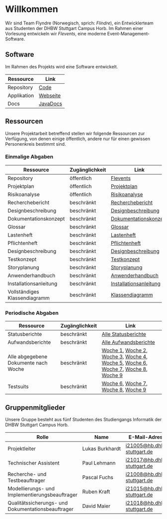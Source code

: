 # Willkommen

Wir sind Team Flyndre (Norwegisch, sprich: _Flindre_), ein Entwicklerteam aus Studenten der DHBW Stuttgart Campus Horb.
Im Rahmen einer Vorlesung entwickeln wir _Flevents_, eine moderne Event-Management-Software.

## Software

Im Rahmen des Projekts wird eine Software entwickelt.

| Ressource | Link |
| --- | --- |
| Repository | [Code](http://repo.flyndre.de) |
| Applikation | [Webseite](http://flevents.flyndre.de:8080) |
| Docs | [JavaDocs](/docs/javadoc/) |

## Ressourcen

Unsere Projektarbeit betreffend stellen wir folgende Ressourcen zur Verfügung, von denen einige öffentlich, andere nur für einen gewissen Personenkreis bestimmt sind.

### Einmalige Abgaben

| Ressource | Zugänglichkeit | Link |
| --- | --- | --- |
| Repository | öffentlich | [Flevents](https://github.com/NoName11234/Flevents) |
| Projektplan | öffentlich | [Projektplan](https://dhbwstg-my.sharepoint.com/:w:/g/personal/i21015_hb_dhbw-stuttgart_de/Efkh8CQ-eoxJvgYrt-9BnU0Bwb66dCbevpmAAzJlUaDuKg?e=12gLXE) |
| Risikoanalyse | öffentlich | [Risikoanalyse](https://dhbwstg-my.sharepoint.com/:w:/g/personal/i21015_hb_dhbw-stuttgart_de/Ef9aBNEyc5dAoYe1okeoagsBrVvVqp7tF_pYtS-z9pgfJg?e=fhzGvK) |
| Recherchebericht | beschränkt | [Recherchebericht](https://dhbwstg-my.sharepoint.com/:b:/g/personal/i21015_hb_dhbw-stuttgart_de/EYEUUlcJgxVNiUKyhelW_4AByh5hGhg0ZieAIDqmHl1CuQ?e=A0dMvG) |
| Designbeschreibung | beschränkt | [Designbeschreibung](https://dhbwstg-my.sharepoint.com/:b:/g/personal/i21015_hb_dhbw-stuttgart_de/ETlg4YDXzN5Hld8xXNiTB04B9mesMgwSUg6ltoHP0g35VA?e=hwmAcI) |
| Dokumentationskonzept | beschränkt | [Dokumentationskonzept](https://dhbwstg-my.sharepoint.com/:b:/g/personal/i21015_hb_dhbw-stuttgart_de/ERPe689Q9vZMpX39LYGajrwBxJkrO2_0JzxEuBjkVZZmAw?e=EosmTx) |
| Glossar | beschränkt | [Glossar](https://dhbwstg-my.sharepoint.com/:b:/g/personal/i21015_hb_dhbw-stuttgart_de/ESqSPK39gbJOnYuhk1qSu10BqO1s2bkGIUgJiI7BCiRfdg?e=GJ4WWcF) |
| Lastenheft | beschränkt | [Lastenheft](https://dhbwstg-my.sharepoint.com/:b:/g/personal/i21015_hb_dhbw-stuttgart_de/EWmP-hiYnNdImtKRqcJaZAkBgK6tMha4Tr4LtGXVT5nsZA?e=yYca5K) |
| Pflichtenheft | beschränkt | [Pflichtenheft](https://dhbwstg-my.sharepoint.com/:b:/g/personal/i21015_hb_dhbw-stuttgart_de/ETRd38w1BBREi0rMK3i8J5kBPuZbrdpBQpgvfedRgAn3Aw?e=lCoixr) |
| Designbeschreibung | beschränkt | [Designbeschreibung](https://dhbwstg-my.sharepoint.com/:b:/g/personal/i21015_hb_dhbw-stuttgart_de/EWEel_tiUvBKuryRleT1SWUBUmD7omDzVbp8WPVkhi8z2w?e=NJhA1P) | 
| Testkonzept | beschränkt | [Testkonzept](https://dhbwstg-my.sharepoint.com/:b:/g/personal/i21015_hb_dhbw-stuttgart_de/Eev984uXoDZBjMdiDS0-fnwB9rgkrhd-fIDPts-QEwv-yQ?e=UXV1oX) |
| Storyplanung | beschränkt | [Storyplanung](https://dhbwstg-my.sharepoint.com/:b:/g/personal/i21015_hb_dhbw-stuttgart_de/EaG_UxyN3_5Prp9ASaIOjagBlkdEPSz2Uu8BI7U0JPVw-w?e=64wuXU) |
| Anwenderhandbuch | beschränkt | [Anwenderhandbuch](https://dhbwstg-my.sharepoint.com/:b:/g/personal/i21015_hb_dhbw-stuttgart_de/ESNa5n5jTT5NjgB0rA-Y3xUBUXatldHt8Xcs7W3WrvCDwg?e=BFvbYz)|
| Installationsanleitung | beschränkt | [Installationsanleitung](https://dhbwstg-my.sharepoint.com/:b:/g/personal/i21015_hb_dhbw-stuttgart_de/EWUAOaXknCRChpcD6H7qX5ABWvQOWp6rGSiRA2NIzQVIIQ?e=WJV8iv) |
| Vollständiges Klassendiagramm | beschränkt | [Klassendiagramm](https://dhbwstg-my.sharepoint.com/:i:/g/personal/i21015_hb_dhbw-stuttgart_de/EZhCoc2K68xBoQF5eN-tO6IBXRoh58c1VgXeQgVRp7TrjA?e=AJ5AE9) |

### Periodische Abgaben

| Ressource | Zugänglichkeit | Link |
| --- | --- | --- |
| Statusberichte | beschränkt | [Alle Statusberichte](https://dhbwstg-my.sharepoint.com/:f:/g/personal/i21015_hb_dhbw-stuttgart_de/Ek6RXJJ2bexLhTh41hYQTp0BkIt39ANIW3aETtXwXOL2Bg?e=0HQPRm) |
| Aufwandsberichte | beschränkt |  [Alle Aufwandsberichte](https://dhbwstg-my.sharepoint.com/:f:/g/personal/i21015_hb_dhbw-stuttgart_de/EgAPLLNsz81NiKrMdZ2INM8Bn4Js46WiQyu1vKXY73dt6A?e=D5ckoE) |
| Alle abgegebene Dokumente nach Woche | beschränkt | [Woche 1](https://dhbwstg-my.sharepoint.com/:f:/g/personal/i21015_hb_dhbw-stuttgart_de/EiJdDY_gI55Ml_A61vQJtzoB6HPcTynsXiBAz-RctvVs6Q?e=R71a4l), [Woche 2](https://dhbwstg-my.sharepoint.com/:f:/g/personal/i21015_hb_dhbw-stuttgart_de/EvGifXm6H-ZNmLV4rqB6hK8B_Z7-NgUSa6nDVZihreKTHw?e=iK1pBL), [Woche 3](https://dhbwstg-my.sharepoint.com/:f:/g/personal/i21015_hb_dhbw-stuttgart_de/Ehh97K-R-45NpMR_whHZQgUBkb5kPMrjfb4CD6NHhkigpg?e=0cLjQ2), [Woche 4](https://dhbwstg-my.sharepoint.com/:f:/g/personal/i21015_hb_dhbw-stuttgart_de/Et8beomiSh1CqdrztDG7E2QBa6erEXKO_BF7cylbXYgxVQ?e=0WnOjz), [Woche 5](https://dhbwstg-my.sharepoint.com/:f:/g/personal/i21015_hb_dhbw-stuttgart_de/EtSvIeUm6jROgYQhEMILUoMBK6SllQHcOnrj4wOitfzS3Q?e=7faxPz), [Woche 6](https://dhbwstg-my.sharepoint.com/:f:/g/personal/i21015_hb_dhbw-stuttgart_de/EpHKPLcD7OhBi4XL1YvnNjMBhcgNMxWj20oSvJhuG37DMw?e=uGzamf), [Woche 7](https://dhbwstg-my.sharepoint.com/:f:/g/personal/i21015_hb_dhbw-stuttgart_de/En32nLITK9tPmBsypK66c78BdGUgvG8bkeYHRBO_B04KAg?e=mRiTDP), [Woche 8](https://dhbwstg-my.sharepoint.com/:f:/g/personal/i21015_hb_dhbw-stuttgart_de/EvILFbY2OPBFoLXYG7zCRE4Bx-vOXD1ltvtn4Ir_AHCbwQ?e=YAv3aa), [Woche 9](https://dhbwstg-my.sharepoint.com/:f:/g/personal/i21015_hb_dhbw-stuttgart_de/Eq5odDiz_ElItJ-5p1fjlosB_1kqAf8ONWYl0Jo4Nmq3bg?e=NiHIcs) |
| Testsuits | beschränkt | [Woche 6](https://dhbwstg-my.sharepoint.com/:b:/g/personal/i21015_hb_dhbw-stuttgart_de/EbXdMQQSkhRNm0HUUmHI0xoBW0XkJzLVLSda8mhXCQ5IhQ?e=goSbUx), [Woche 7](https://dhbwstg-my.sharepoint.com/:b:/g/personal/i21015_hb_dhbw-stuttgart_de/EaG_UxyN3_5Prp9ASaIOjagBlkdEPSz2Uu8BI7U0JPVw-w?e=ZPJbJG), [Woche 8](https://dhbwstg-my.sharepoint.com/:b:/g/personal/i21015_hb_dhbw-stuttgart_de/EarE3yJ7s7JGhklIB6UAV4MBT0GSHMOT83jk2S3HSI5GsQ?e=uifzsK), [Woche 9](https://dhbwstg-my.sharepoint.com/:b:/g/personal/i21015_hb_dhbw-stuttgart_de/EfapwriidQpOgZiQbILSkNABD91Yrq3BJoFZAESXF6Fx1w?e=ScGgKB) |

## Gruppenmitglieder

Unsere Gruppe besteht aus fünf Studenten des Studiengangs Informatik der DHBW Stuttgart Campus Horb.

| Rolle | Name | E-Mail-Adresse |
| --- | --- | --- |
| Projektleiter | Lukas&nbsp;Burkhardt | [i21005@hb.dhbw-stuttgart.de](mailto:i21005@hb.dhbw-stuttgart.de) |
| Technischer Assistent | Paul&nbsp;Lehmann | [i21017@hb.dhbw-stuttgart.de](mailto:i21017@hb.dhbw-stuttgart.de) |
| Recherche- und Testbeauftrager | Pascal&nbsp;Fuchs | [i21008@hb.dhbw-stuttgart.de](mailto:i21008@hb.dhbw-stuttgart.de) |
| Modellierungs- und Implementierungsbeauftrager | Ruben&nbsp;Kraft | [i21015@hb.dhbw-stuttgart.de](mailto:i21015@hb.dhbw-stuttgart.de) |
| Qualitätssicherungs- und Dokumentationsbeauftrager | David&nbsp;Maier | [i21018@hb.dhbw-stuttgart.de](mailto:i21018@hb.dhbw-stuttgart.de) |
